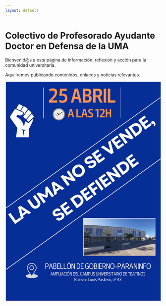 ```yaml
---
layout: default
---
```


# Colectivo de Profesorado Ayudante Doctor en Defensa de la UMA

Bienvenid@s a esta página de información, reflexión y acción para la comunidad universitaria.

Aquí iremos publicando contenidos, enlaces y noticias relevantes.

<div style="text-align: center;">
<img src="img/cartel.png" alt="Cartel" width="500">
</div>
